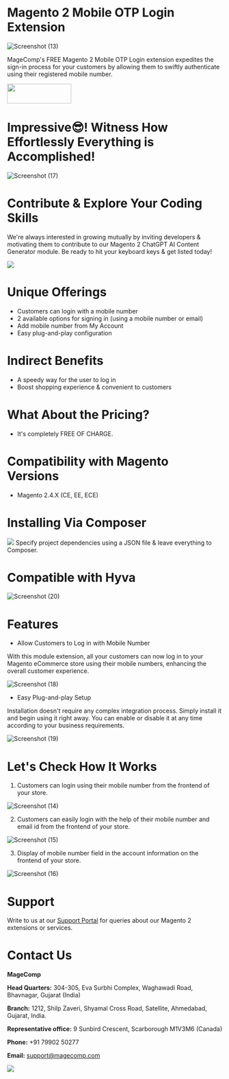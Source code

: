 # Magento 2 Mobile OTP Login Extension
![Screenshot (13)](https://github.com/magecomp/magento2-mobile-login-free/assets/8856845/e33e13a5-3548-4f00-98fd-710939c42d2e)

MageComp's FREE Magento 2 Mobile OTP Login extension expedites the sign-in process for your customers by allowing them to swiftly authenticate using their registered mobile number.

<a href="https://magecomp.com/magento-2-chatgpt-ai-content-generator.html" target="_blank"><img width="150" height="46" src="https://magecomp.com/media/button.webp"></a>

# Impressive😎! Witness How Effortlessly Everything is Accomplished!

![Screenshot (17)](https://github.com/magecomp/magento2-mobile-login-free/assets/8856845/ede946ac-fa7e-46fb-8932-b1b8b7c3137b)

# Contribute & Explore Your Coding Skills
We're always interested in growing mutually by inviting developers & motivating them to contribute to our Magento 2 ChatGPT AI Content Generator module. Be ready to hit your keyboard keys & get listed today!

<a href="https://github.com/magecomp/Magento-2-ChatGPT-AI-Content-Generator/graphs/contributors">
  <img src="https://contrib.rocks/image?repo=magecomp/Magento-2-ChatGPT-AI-Content-Generator" />
</a>

# Unique Offerings
* Customers can login with a mobile number
* 2 available options for signing in (using a mobile number or email)
* Add mobile number from My Account
* Easy plug-and-play configuration

# Indirect Benefits

* A speedy way for the user to log in
* Boost shopping experience & convenient to customers

# What About the Pricing?

* It's completely FREE OF CHARGE.

# Compatibility with Magento Versions

* Magento 2.4.X (CE, EE, ECE)

# Installing Via Composer
  
<img src="https://i.ibb.co/NjGRFCt/composer.png">
Specify project dependencies using a JSON file & leave everything to Composer.

# Compatible with Hyva 

![Screenshot (20)](https://github.com/magecomp/magento2-mobile-login-free/assets/8856845/c0a5c632-fa58-4b84-bba4-2a3d26e4358e)


# Features

* Allow Customers to Log in with Mobile Number
  
With this module extension, all your customers can now log in to your Magento eCommerce store using their mobile numbers, enhancing the overall customer experience.

![Screenshot (18)](https://github.com/magecomp/magento2-mobile-login-free/assets/8856845/d8415c72-fd4d-4518-95b5-7d70f526aef7)

* Easy Plug-and-play Setup
  
Installation doesn't require any complex integration process. Simply install it and begin using it right away. You can enable or disable it at any time according to your business requirements.

![Screenshot (19)](https://github.com/magecomp/magento2-mobile-login-free/assets/8856845/9b5c415c-7c46-47cf-8fc3-cfa27992e706)

# Let's Check How It Works

1. Customers can login using their mobile number from the frontend of your store.

![Screenshot (14)](https://github.com/magecomp/magento2-mobile-login-free/assets/8856845/8294d16f-467e-4a22-82a5-499f22e61808)

2. Customers can easily login with the help of their mobile number and email id from the frontend of your store.

![Screenshot (15)](https://github.com/magecomp/magento2-mobile-login-free/assets/8856845/4fbdcc74-fcc1-427e-be0b-ce3a88971473)

3. Display of mobile number field in the account information on the frontend of your store.

![Screenshot (16)](https://github.com/magecomp/magento2-mobile-login-free/assets/8856845/66ba9c49-0a15-4ce2-900f-2d6605bf9255)

# Support

Write to us at our [Support Portal](https://magecomp.com/support/) for queries about our Magento 2 extensions or services.

# Contact Us
**MageComp**

**Head Quarters:** 304-305, Eva Surbhi Complex, Waghawadi Road, Bhavnagar, Gujarat (India)

**Branch:** 1212, Shilp Zaveri, Shyamal Cross Road, Satellite, Ahmedabad, Gujarat, India.

**Representative office:** 9 Sunbird Crescent, Scarborough M1V3M6 (Canada)

**Phone:** +91 79902 50277

**Email:** [support@magecomp.com](mailto:support@magecomp.com)

<img src="https://magecomp.com/media/logo/websites/1/Magecomp_Logo_251x51.png">

